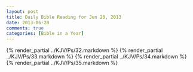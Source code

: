 ```yaml
---
layout: post
title: Daily Bible Reading for Jun 20, 2013
date: 2013-06-20
comments: true
categories: [Bible in a Year]
---
```

{% render_partial ../KJV/Ps/32.markdown %}
{% render_partial ../KJV/Ps/33.markdown %}
{% render_partial ../KJV/Ps/34.markdown %}
{% render_partial ../KJV/Ps/35.markdown %}
